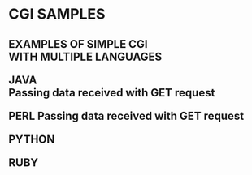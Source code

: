 <h1>CGI SAMPLES<h2>

**EXAMPLES OF SIMPLE CGI**
<br>
**WITH MULTIPLE LANGUAGES**

**JAVA**
<br>
Passing data received with GET request

**PERL**
Passing data received with GET request

**PYTHON**

**RUBY**
